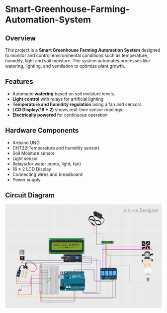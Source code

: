 # Smart-Greenhouse-Farming-Automation-System
## Overview
This project  is a **Smart Greenhouse Farming Automation System** designed to monitor and control environmental conditions such as temperature, humidity, light and soil moisture. The system automates processes like watering, lighting, and ventilation to optimize plant growth.

## Features
- Automatic **watering** based on soil  moisture levels.
- **Light control** with relays for artificial lighting
- **Temperature and humidity regulation** using a fan and sensors.
- **LCD Display(16 * 2)** shows real-time sensor readings.
- **Electrically powered** for continuous operation

## Hardware Components
- Arduino UNO
- DHT22(Temperature and humidity sensor)
- Soil Moisture sensor
- Light sensor
- Relays(for water pump, light, fan)
- 16 * 2 LCD Display
- Connecting wires and breadboard
- Power supply

## Circuit Diagram
![Circuit Diagram](hardware.jpg)

